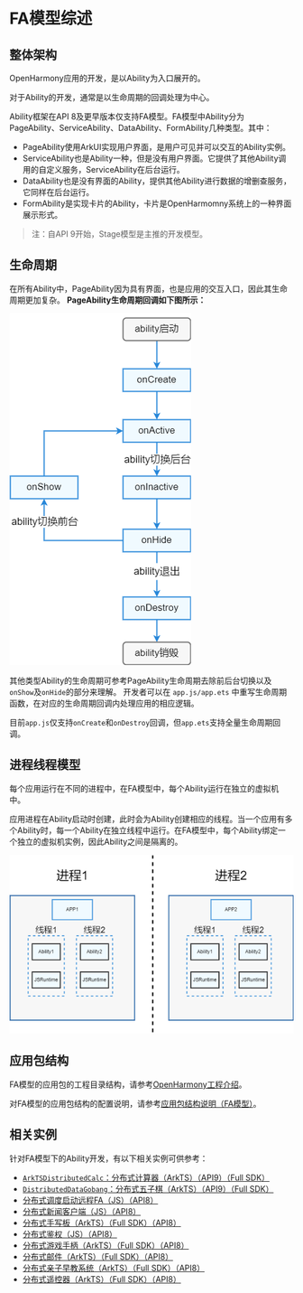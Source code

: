# FA模型综述

## 整体架构

OpenHarmony应用的开发，是以Ability为入口展开的。

对于Ability的开发，通常是以生命周期的回调处理为中心。

Ability框架在API 8及更早版本仅支持FA模型。FA模型中Ability分为PageAbility、ServiceAbility、DataAbility、FormAbility几种类型。其中：
- PageAbility使用ArkUI实现用户界面，是用户可见并可以交互的Ability实例。
- ServiceAbility也是Ability一种，但是没有用户界面。它提供了其他Ability调用的自定义服务，ServiceAbility在后台运行。
- DataAbility也是没有界面的Ability，提供其他Ability进行数据的增删查服务，它同样在后台运行。
- FormAbility是实现卡片的Ability，卡片是OpenHarmomny系统上的一种界面展示形式。

> 注：自API 9开始，Stage模型是主推的开发模型。

## 生命周期

在所有Ability中，PageAbility因为具有界面，也是应用的交互入口，因此其生命周期更加复杂。
**PageAbility生命周期回调如下图所示：**

![fa-pageAbility-lifecycle](figures/fa-pageAbility-lifecycle.png)

其他类型Ability的生命周期可参考PageAbility生命周期去除前后台切换以及`onShow`及`onHide`的部分来理解。
开发者可以在 `app.js/app.ets` 中重写生命周期函数，在对应的生命周期回调内处理应用的相应逻辑。

目前`app.js`仅支持`onCreate`和`onDestroy`回调，但`app.ets`支持全量生命周期回调。

## 进程线程模型

每个应用运行在不同的进程中，在FA模型中，每个Ability运行在独立的虚拟机中。

应用进程在Ability启动时创建，此时会为Ability创建相应的线程。当一个应用有多个Ability时，每一个Ability在独立线程中运行。在FA模型中，每个Ability绑定一个独立的虚拟机实例，因此Ability之间是隔离的。

![fa-threading-model](figures/fa-threading-model.png)

## 应用包结构

FA模型的应用包的工程目录结构，请参考[OpenHarmony工程介绍](https://developer.harmonyos.com/cn/docs/documentation/doc-guides/ohos-project-overview-0000001218440650#section4154183910141)。

对FA模型的应用包结构的配置说明，请参考[应用包结构说明（FA模型）](../quick-start/application-configuration-file-overview-fa.md)。



## 相关实例

针对FA模型下的Ability开发，有以下相关实例可供参考：

- [`ArkTSDistributedCalc`：分布式计算器（ArkTS）（API9）（Full SDK）](https://gitee.com/openharmony/applications_app_samples/tree/master/code/SuperFeature/DistributedAppDev/ArkTSDistributedCalc)
- [`DistributedDataGobang`：分布式五子棋（ArkTS）（API9）（Full SDK）](https://gitee.com/openharmony/applications_app_samples/tree/master/code/Solutions/Game/DistributedDataGobang)
- [分布式调度启动远程FA（JS）（API8）](https://gitee.com/openharmony/codelabs/tree/master/Distributed/RemoteStartFA)
- [分布式新闻客户端（JS）（API8）](https://gitee.com/openharmony/codelabs/tree/master/Distributed/NewsDemo)
- [分布式手写板（ArkTS）（Full SDK）（API8）](https://gitee.com/openharmony/codelabs/tree/master/Distributed/DistributeDatabaseDrawEts)
- [分布式鉴权（JS）（API8）](https://gitee.com/openharmony/codelabs/tree/master/Distributed/GameAuthOpenH)
- [分布式游戏手柄（ArkTS）（Full SDK）（API8）](https://gitee.com/openharmony/codelabs/tree/master/Distributed/HandleGameApplication)
- [分布式邮件（ArkTS）（Full SDK）（API8）](https://gitee.com/openharmony/codelabs/tree/master/Distributed/OHMailETS)
- [分布式亲子早教系统（ArkTS）（Full SDK）（API8）](https://gitee.com/openharmony/codelabs/tree/master/Distributed/OpenHarmonyPictureGame)
- [分布式遥控器（ArkTS）（Full SDK）（API8）](https://gitee.com/openharmony/codelabs/tree/master/Distributed/RemoteControllerETS)